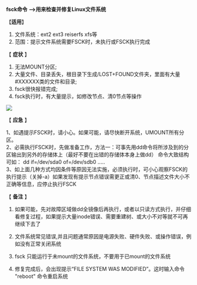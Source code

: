  **fsck命令** **-->用来检查并修复Linux文件系统**

 【**适用**】

 1) 文件系统：ext2 ext3 reiserfs xfs等  
2) 范围：提示文件系统需要FSCK时，未执行或FSCK执行完成

 【 **症状** 】

 1) 无法MOUNT分区;  
2) 大量文件、目录丢失，根目录下生成/LOST+FOUND文件夹，里面有大量#XXXXXX类的文件和目录;  
3) fsck很快报错完成;  
4) fsck执行时，有大量提示，如修改节点、清0节点等操作

 

![][0]

 【 **应急** 】

 1、如遇提示FSCK时，请小心。如果可能，请尽快断开系统，UMOUNT所有分区。  
2、必需执行FSCK时，先做准备工作，方法一：可事先用dd命令将所涉及到的分区输出到另外的存储体上（最好不要在出错的存储体本身上做dd） 命令大致结构可如： dd if=/dev/sda0 of=/dev/sdb0 .....  
3、如上面几种方式均因条件等原因无法实施，必须执行时，可小心观察FSCK的执行提示（关掉-a）如果发现有提示节点错误需更正或清0、节点描述文件大小不正确等信息，应停止执行FSCK

 【 **备注** 】

 1) 如果可能，先对故障区域做dd全镜像后再执行，或者以只读方式执行，并仔细看修复过程，如果提示大量inode错误、需要重建树、或大小不对等就不可再继续下去了

 2) 文件系统常见错误,并且问题通常原因是电源失败、硬件失败、或操作错误，例如没有正常关闭系统

 3) fsck 只能运行于未mount的文件系统，不要用于已mount的文件系统

 4) 修复完成后，会出现提示“FILE SYSTEM WAS MODIFIED”。这时输入命令 "reboot" 命令重启系统

[0]: ./img/20170301060427544.png